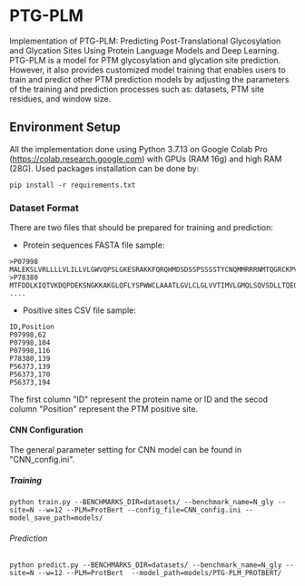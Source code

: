 # PTG-PLM
Implementation of PTG-PLM: Predicting Post-Translational Glycosylation and Glycation Sites Using Protein Language Models and Deep Learning. PTG-PLM is a model for PTM glycosylation and glycation site prediction. However, it also provides customized model training that enables users to train and predict other PTM prediction models by adjusting the parameters of the training and prediction processes such as: datasets, PTM site residues, and window size.
## Environment Setup
All the implementation done using Python 3.7.13 on Google Colab Pro (https://colab.research.google.com) with GPUs (RAM 16g) and high RAM (28G). Used packages installation can be done by:
``` 
pip install -r requirements.txt
```
### Dataset Format
There are two files that should be prepared for training and prediction:
* Protein sequences FASTA file sample:
```
>P07998
MALEKSLVRLLLLVLILLVLGWVQPSLGKESRAKKFQRQHMDSDSSPSSSSTYCNQMMRRRNMTQGRCKPVNTFVHEPLVDVQNVCFQEKVTCKNGQGNCYKSNSSMHITDCRLTNGSRYPNCAYRTSPKERHIIVACEGSPYVPVHFDASVEDST
>P78380
MTFDDLKIQTVKDQPDEKSNGKKAKGLQFLYSPWWCLAAATLGVLCLGLVVTIMVLGMQLSQVSDLLTQEQANLTHQKKKLEGQISARQQAEEASQESENELKEMIETLARKLNEKSKEQMELHHQNLNLQETLKRVANCSAPCPQDWIWHGENCYLFSSGSFNWEKSQEKCLSLDAKLLKINSTADLDFIQQAISYSSFPFWMGLSRRNPSYPWLWEDGSPLMPHLFRVRGAVSQTYPSGTCAYIQRGAVYAENCILAAFSICQKKANLRAQ
....
```
* Positive sites CSV file sample:
```
ID,Position
P07998,62
P07998,104
P07998,116
P78380,139
P56373,139
P56373,170
P56373,194
```
The first column "ID" represent the protein name or ID and the secod column "Position" represent the PTM positive site.
#### CNN Configuration
The general parameter setting for CNN model can be found in "CNN_config.ini".
##### Training
```
python train.py --BENCHMARKS_DIR=datasets/ --benchmark_name=N_gly --site=N --w=12 --PLM=ProtBert --config_file=CNN_config.ini --model_save_path=models/
```
###### Prediction
```
python predict.py --BENCHMARKS_DIR=datasets/ --benchmark_name=N_gly --site=N --w=12 --PLM=ProtBert  --model_path=models/PTG-PLM_PROTBERT/
```
